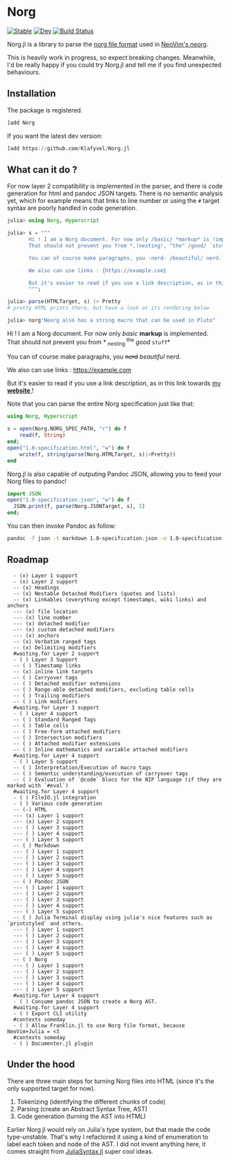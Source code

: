 # Norg

[![Stable](https://img.shields.io/badge/docs-stable-blue.svg)](https://klafyvel.github.io/Norg.jl/stable/)
[![Dev](https://img.shields.io/badge/docs-dev-blue.svg)](https://klafyvel.github.io/Norg.jl/dev/)
[![Build Status](https://github.com/klafyvel/Norg.jl/actions/workflows/CI.yml/badge.svg?branch=main)](https://github.com/klafyvel/Norg.jl/actions/workflows/CI.yml?query=branch%3Amain)

Norg.jl is a library to parse the [norg file format](https://github.com/nvim-neorg/norg-specs) 
used in [NeoVim's neorg](https://github.com/nvim-neorg/neorg).

This is heavily work in progress, so expect breaking changes. Meanwhile, I'd be really happy if you could try Norg.jl and tell me if you find unexpected behaviours. 

## Installation 

The package is registered.

```julia
]add Norg
```

If you want the latest dev version:

```julia
]add https://github.com/Klafyvel/Norg.jl
```

## What can it do ?

For now layer 2 compatibility is implemented in the parser, and there is code generation for html and pandoc JSON targets. There is no semantic analysis yet, which for example means that links to line number or using the `#` target syntax are poorly handled in code generation.

```julia
julia> using Norg, Hyperscript

julia> s = """
       Hi ! I am a Norg document. For now only /basic/ *markup* is !implemented!.
       That should not prevent you from *,!nesting!, ^the^ /good/ `stuff`*

       You can of course make paragraphs, you -nerd- /beautiful/ nerd.

       We also can use links : {https://example.com}

       But it's easier to read if you use a link description, as in this link towards {https://klafyvel.me}[my *website*] !
       """;

julia> parse(HTMLTarget, s) |> Pretty
# pretty HTML prints there, but have a look at its rendering below

julia> norg"Neorg also has a string macro that can be used in Pluto"
```


<div class="norg">
  <p>Hi &#33; I am a Norg document. For now only
    <i>basic</i>
    <b>markup</b> is
    <span class="spoiler">implemented</span>.
    <br />That should not prevent you from *
    <sub>
      <span class="spoiler">nesting</span>
    </sub>
    <sup>the</sup>
    <i>good</i>
    <code>stuff</code>*
  </p>
  <p>You can of course make paragraphs, you
    <del>nerd</del>
    <i>beautiful</i> nerd.
  </p>
  <p>We also can use links :
    <a href="https://example.com">https://example.com</a>
  </p>
  <p>But it&#39;s easier to read if you use a link description, as in this link towards
    <a href="https://klafyvel.me">my
      <b>website</b>
    </a> &#33;
  </p>
</div>

Note that you can parse the entire Norg specification just like that:
```julia
using Norg, Hyperscript

s = open(Norg.NORG_SPEC_PATH, "r") do f
    read(f, String)
end;
open("1.0-specification.html", "w") do f
    write(f, string(parse(Norg.HTMLTarget, s)|>Pretty))
end
```

Norg.jl is also capable of outputing Pandoc JSON, allowing you to feed your 
Norg files to pandoc!

```julia
import JSON
open("1.0-specification.json", "w") do f
  JSON.print(f, parse(Norg.JSONTarget, s), 2)
end;
```

You can then invoke Pandoc as follow:
```bash
pandoc -f json -t markdown 1.0-specification.json -o 1.0-specification.md
```

## Roadmap

```
  - (x) Layer 1 support
  - (x) Layer 2 support
  -- (x) Headings
  -- (x) Nestable Detached Modifiers (quotes and lists)
  -- (x) Linkables (everything except timestamps, wiki links) and anchors
  --- (x) file location
  --- (x) line number
  --- (x) detached modifier
  --- (x) custom detached modifiers
  --- (x) anchors
  -- (x) Verbatim ranged tags
  -- (x) Delimiting modifiers
  #waiting.for Layer 2 support
  - ( ) Layer 3 Support
  -- ( ) Timestamp links
  -- (x) inline link targets
  -- ( ) Carryover tags
  -- ( ) Detached modifier extensions
  -- ( ) Range-able detached modifiers, excluding table cells
  -- ( ) Trailing modifiers
  -- ( ) Link modifiers
  #waiting.for Layer 3 support
  - ( ) Layer 4 support
  -- ( ) Standard Ranged Tags
  -- ( ) Table cells
  -- ( ) Free-form attached modifiers
  -- ( ) Intersection modifiers
  -- ( ) Attached modifier extensions
  -- ( ) Inline mathematics and variable attached modifiers
  #waiting.for Layer 4 support
  - ( ) Layer 5 support
  -- ( ) Interpretation/Execution of macro tags
  -- ( ) Semantic understanding/execution of carryover tags
  -- ( ) Evaluation of `@code` blocs for the NIP language (if they are marked with `#eval`)
  #waiting.for Layer 4 support
  - ( ) FileIO.jl integration
  - ( ) Various code generation
  -- (-) HTML
  --- (x) Layer 1 support
  --- (x) Layer 2 support
  --- ( ) Layer 3 support
  --- ( ) Layer 4 support
  --- ( ) Layer 5 support
  -- ( ) Markdown
  --- ( ) Layer 1 support
  --- ( ) Layer 2 support
  --- ( ) Layer 3 support
  --- ( ) Layer 4 support
  --- ( ) Layer 5 support
  -- ( ) Pandoc JSON
  --- ( ) Layer 1 support
  --- ( ) Layer 2 support
  --- ( ) Layer 3 support
  --- ( ) Layer 4 support
  --- ( ) Layer 5 support
  -- ( ) Julia Terminal display using julia's nice features such as `printstyled` and others.
  --- ( ) Layer 1 support
  --- ( ) Layer 2 support
  --- ( ) Layer 3 support
  --- ( ) Layer 4 support
  --- ( ) Layer 5 support
  -- ( ) Norg
  --- ( ) Layer 1 support
  --- ( ) Layer 2 support
  --- ( ) Layer 3 support
  --- ( ) Layer 4 support
  --- ( ) Layer 5 support
  #waiting.for Layer 4 support
  - ( ) Consume pandoc JSON to create a Norg AST.
  #waiting.for Layer 4 support
  - ( ) Export CLI utility
  #contexts someday
  - ( ) Allow Franklin.jl to use Norg file format, because NeoVim+Julia = <3
  #contexts someday
  - ( ) Documenter.jl plugin
```

## Under the hood

There are three main steps for turning Norg files into HTML (since it's the only supported target for now).

1. Tokenizing (identifying the different chunks of code)
2. Parsing (create an Abstract Syntax Tree, AST)
3. Code generation (turning the AST into HTML)

Earlier Norg.jl would rely on Julia's type system, but that made the code type-unstable. That's why I refactored it using a kind of enumeration to label each token and node of the AST. I did not invent anything here, it comes straight from [JuliaSyntax.jl](https://github.com/JuliaLang/JuliaSyntax.jl/) super cool ideas.
